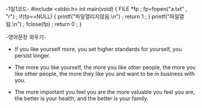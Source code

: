    -1일1코드-
#include <stdio.h>
int main(void)
 {
    FILE *fp ;
    fp=fopen("a.txt" , "r") ;
    if(fp==NULL)
 {
    printf("파일열리지않음.\n") ;
    return 1 ;
 }
    printf("파일열림.\n") ;
    fclose(fp) ;
    return 0 ;
 }



   -영어문장 외우기- <Tracy>

* If you like yourself more, you set higher standards for yourself, you persist longer.

* The more you like yourself, the more you like other people, the more you like
   other people, the more they like you and want to be in business with you.

* The more important you feel you are the more valuable you feel you are,
   the better is your health, and the better is your family.